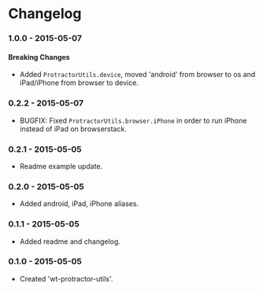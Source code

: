 # Changelog

### 1.0.0 - 2015-05-07
#### Breaking Changes
- Added `ProtractorUtils.device`, moved 'android' from browser to os and iPad/iPhone from browser to device.

### 0.2.2 - 2015-05-07
- BUGFIX: Fixed `ProtractorUtils.browser.iPhone` in order to run iPhone instead of iPad on browserstack.

### 0.2.1 - 2015-05-05
- Readme example update.

### 0.2.0 - 2015-05-05
- Added android, iPad, iPhone aliases.

### 0.1.1 - 2015-05-05
- Added readme and changelog.

### 0.1.0 - 2015-05-05
- Created 'wt-protractor-utils'.
